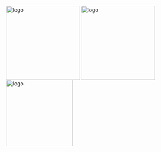 <img src="https://github-readme-stats.vercel.app/api/top-langs?username=whjin&show_icons=true" alt="logo" height="200" align="left" />
<img src="https://github-readme-stats.vercel.app/api?username=whjin&theme=radical&show_icons=true" alt="logo" height="200" align="left" />
<img src="https://github-profile-trophy.vercel.app/?username=whjin&theme=flat&column=7" alt="logo" height="180" align="center" />
